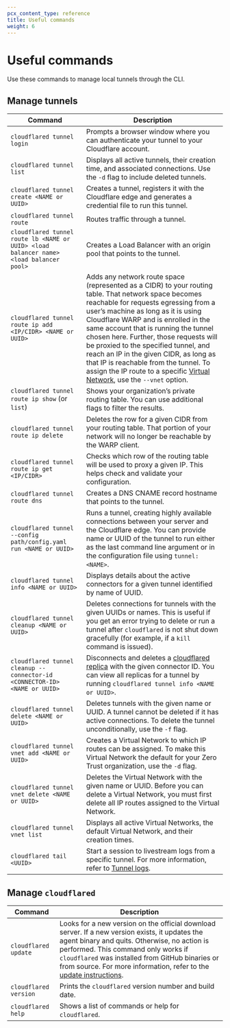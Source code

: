 ```yaml
---
pcx_content_type: reference
title: Useful commands
weight: 6
---
```


# Useful commands

Use these commands to manage local tunnels through the CLI.

## Manage tunnels

| Command                                                                                | Description                                                                                                                                                                                                                                                                                                                                                                                                                           |
| -------------------------------------------------------------------------------------- | ------------------------------------------------------------------------------------------------------------------------------------------------------------------------------------------------------------------------------------------------------------------------------------------------------------------------------------------------------------------------------------------------------------------------------------- |
| `cloudflared tunnel login`                                                             | Prompts a browser window where you can authenticate your tunnel to your Cloudflare account.                                                                                                                                                                                                                                                                                                                                           |
| `cloudflared tunnel list`                                                              | Displays all active tunnels, their creation time, and associated connections. Use the `-d` flag to include deleted tunnels.                                                                                                                                                                                                                                                                                                           |
| `cloudflared tunnel create <NAME or UUID>`                                             | Creates a tunnel, registers it with the Cloudflare edge and generates a credential file to run this tunnel.                                                                                                                                                                                                                                                                                                                           |
| `cloudflared tunnel route`                                                             | Routes traffic through a tunnel.                                                                                                                                                                                                                                                                                                                                                                                                      |
| `cloudflared tunnel route lb <NAME or UUID> <load balancer name> <load balancer pool>` | Creates a Load Balancer with an origin pool that points to the tunnel.                                                                                                                                                                                                                                                                                                                                                                |
| `cloudflared tunnel route ip add <IP/CIDR> <NAME or UUID>`                             | Adds any network route space (represented as a CIDR) to your routing table. That network space becomes reachable for requests egressing from a user’s machine as long as it is using Cloudflare WARP and is enrolled in the same account that is running the tunnel chosen here. Further, those requests will be proxied to the specified tunnel, and reach an IP in the given CIDR, as long as that IP is reachable from the tunnel. To assign the IP route to a specific [Virtual Network](/cloudflare-one/connections/connect-networks/private-net/tunnel-virtual-networks/), use the `--vnet` option.|
| `cloudflared tunnel route ip show` (or `list`)                                         | Shows your organization’s private routing table. You can use additional flags to filter the results.                                                                                                                                                                                                                                                                                                                                  |
| `cloudflared tunnel route ip delete`                                                   | Deletes the row for a given CIDR from your routing table. That portion of your network will no longer be reachable by the WARP client.                                                                                                                                                                                                                                                                                                |
| `cloudflared tunnel route ip get <IP/CIDR>`                                            | Checks which row of the routing table will be used to proxy a given IP. This helps check and validate your configuration.                                                                                                                                                                                                                                                                                                             |
| `cloudflared tunnel route dns`                                                         | Creates a DNS CNAME record hostname that points to the tunnel.                                                                                                                                                                                                                                                                                                                                                                        |
| `cloudflared tunnel --config path/config.yaml run <NAME or UUID>`                      | Runs a tunnel, creating highly available connections between your server and the Cloudflare edge. You can provide name or UUID of the tunnel to run either as the last command line argument or in the configuration file using `tunnel: <NAME>`.                                                                                                                                                                                     |
| `cloudflared tunnel info <NAME or UUID>`                                               | Displays details about the active connectors for a given tunnel identified by name of UUID.                                                                                                                                                                                                                                                                                                                                           |
| `cloudflared tunnel cleanup <NAME or UUID>`                                            | Deletes connections for tunnels with the given UUIDs or names. This is useful if you get an error trying to delete or run a tunnel after `cloudflared` is not shut down gracefully (for example, if a `kill` command is issued).                                                                                                                                                                                                      |
| `cloudflared tunnel cleanup --connector-id <CONNECTOR-ID> <NAME or UUID>`                                            |  Disconnects and deletes a [cloudflared replica](/cloudflare-one/connections/connect-networks/deploy-tunnels/deploy-cloudflared-replicas/) with the given connector ID. You can view all replicas for a tunnel by running `cloudflared tunnel info <NAME or UUID>`.                                                                                                        |
| `cloudflared tunnel delete <NAME or UUID>`                                             | Deletes tunnels with the given name or UUID. A tunnel cannot be deleted if it has active connections. To delete the tunnel unconditionally, use the `-f` flag.                                                                                                                                                                          |
| `cloudflared tunnel vnet add <NAME or UUID>`                                            | Creates a Virtual Network to which IP routes can be assigned. To make this Virtual Network the default for your Zero Trust organization, use the `-d` flag.                                                                                                                                                                                                      |
| `cloudflared tunnel vnet delete <NAME or UUID>`                                             | Deletes the Virtual Network with the given name or UUID. Before you can delete a Virtual Network, you must first delete all IP routes assigned to the Virtual Network.                                                                                                                                                                                                                                                                        |
| `cloudflared tunnel vnet list`                                            | Displays all active Virtual Networks, the default Virtual Network, and their creation times.                                                                                                                                           |
| `cloudflared tail <UUID>`      | Start a session to livestream logs from a specific tunnel. For more information, refer to [Tunnel logs](/cloudflare-one/connections/connect-networks/monitor-tunnels/logs/).

## Manage `cloudflared`

| Command               | Description                                                                                                                                                                                                                                                                                                                                              |
| --------------------- | -------------------------------------------------------------------------------------------------------------------------------------------------------------------------------------------------------------------------------------------------------------------------------------------------------------------------------------------------------- |
| `cloudflared update`  | Looks for a new version on the official download server. If a new version exists, it updates the agent binary and quits. Otherwise, no action is performed. This command only works if `cloudflared` was installed from GitHub binaries or from source. For more information, refer to the [update instructions](/cloudflare-one/connections/connect-networks/downloads/update-cloudflared/).|
| `cloudflared version` | Prints the `cloudflared` version number and build date.                                                                                                                                                                                                                                                                                                  |
| `cloudflared help`    | Shows a list of commands or help for `cloudflared`.                                                                                                                                                                                                                                                                                                      |
